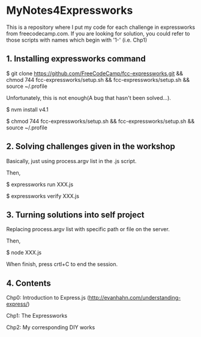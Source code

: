 # MyNotes4Expressworks
This is a repository where I put my code for each challenge in expressworks from freecodecamp.com. If you are looking for solution, you could refer to those scripts with names which begin with '1-' (i.e. Chp1)

## 1. Installing expressworks command
$ git clone https://github.com/FreeCodeCamp/fcc-expressworks.git && chmod 744 fcc-expressworks/setup.sh && fcc-expressworks/setup.sh && source ~/.profile

Unfortunately, this is not enough(A bug that hasn't been solved...).

$ nvm install v4.1

$ chmod 744 fcc-expressworks/setup.sh && fcc-expressworks/setup.sh && source ~/.profile

## 2. Solving challenges given in the workshop

Basically, just using process.argv list in the .js script. 

Then,

$ expressworks run XXX.js

$ expressworks verify XXX.js

## 3. Turning solutions into self project

Replacing process.argv list with specific path or file on the server. 

Then,

$ node XXX.js

When finish, press crtl+C to end the session.

## 4. Contents

Chp0: Introduction to Express.js (http://evanhahn.com/understanding-express/)

Chp1: The Expressworks

Chp2: My corresponding DIY works

